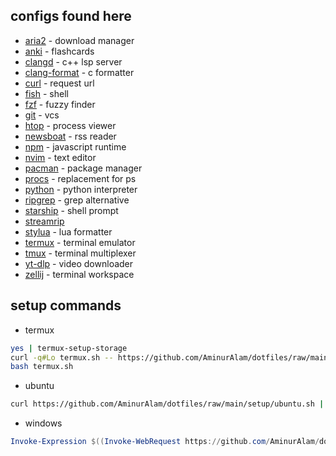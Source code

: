 ## configs found here
 - [aria2](https://aria2.github.io/) - download manager
 - [anki](https://apps.ankiweb.net/) - flashcards
 - [clangd](https://clang.llvm.org/) - c++ lsp server
 - [clang-format](https://clang.llvm.org/docs/ClangFormat.html) - c formatter
 - [curl](https://curl.se/) -  request url
 - [fish](https://fishshell.com/) - shell
 - [fzf](https://junegunn.github.io/fzf/) - fuzzy finder
 - [git](https://git-scm.com/) - vcs
 - [htop](https://htop.dev/) - process viewer
 - [newsboat](https://newsboat.org/) - rss reader
 - [npm](https://npmjs.com/) - javascript runtime
 - [nvim](https://neovim.io/) - text editor
 - [pacman](https://archlinux.org/pacman/) - package manager
 - [procs](https://github.com/dalance/procs) - replacement for ps
 - [python](https://python.org/) - python interpreter
 - [ripgrep](https://github.com/BurntSushi/ripgrep) - grep alternative
 - [starship](https://starship.rs/) - shell prompt
 - [streamrip](https://github.com/nathom/streamrip)
 - [stylua](https://github.com/JohnnyMorganz/StyLua) - lua formatter
 - [termux](https://termux.dev/) - terminal emulator
 - [tmux](https://tmux.github.io/) - terminal multiplexer
 - [yt-dlp](https://github.com/yt-dlp/yt-dlp) - video downloader
 - [zellij](https://zellij.dev/) - terminal workspace

## setup commands
 - termux
```sh
yes | termux-setup-storage
curl -q#Lo termux.sh -- https://github.com/AminurAlam/dotfiles/raw/main/setup/termux.sh
bash termux.sh
```

 - ubuntu
```sh
curl https://github.com/AminurAlam/dotfiles/raw/main/setup/ubuntu.sh | bash
```

 - windows
```powershell
Invoke-Expression $((Invoke-WebRequest https://github.com/AminurAlam/dotfiles/raw/main/setup/windows.ps1).Content)
```
